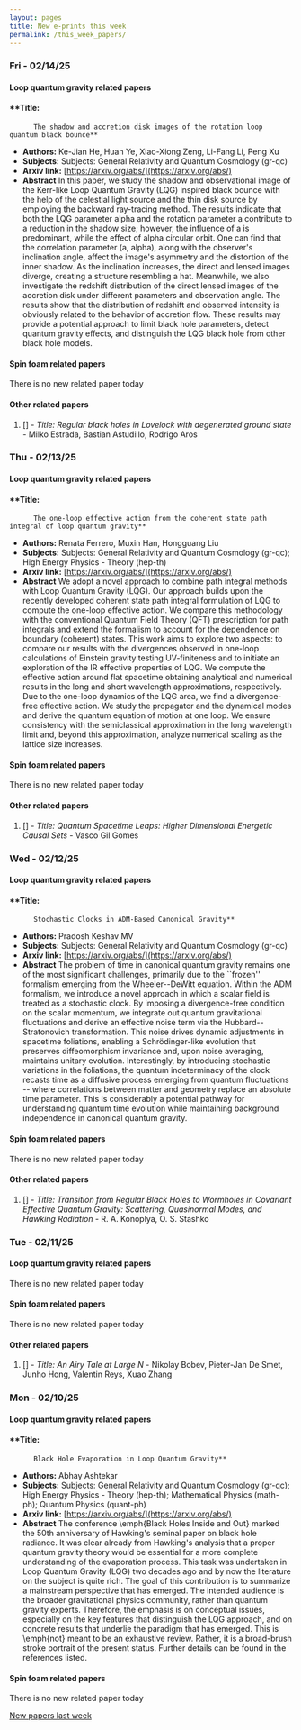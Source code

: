 ```yaml
---
layout: pages
title: New e-prints this week
permalink: /this_week_papers/
---
```




### Fri - 02/14/25

#### Loop quantum gravity related papers

#### **Title:
          The shadow and accretion disk images of the rotation loop quantum black bounce**
 - **Authors:** Ke-Jian He, Huan Ye, Xiao-Xiong Zeng, Li-Fang Li, Peng Xu
 - **Subjects:** Subjects:
General Relativity and Quantum Cosmology (gr-qc)
 - **Arxiv link:** [https://arxiv.org/abs/](https://arxiv.org/abs/)
 - **Abstract**
 In this paper, we study the shadow and observational image of the Kerr-like Loop Quantum Gravity (LQG) inspired black bounce with the help of the celestial light source and the thin disk source by employing the backward ray-tracing method. The results indicate that both the LQG parameter alpha and the rotation parameter a contribute to a reduction in the shadow size; however, the influence of a is predominant, while the effect of alpha circular orbit. One can find that the correlation parameter (a, alpha), along with the observer's inclination angle, affect the image's asymmetry and the distortion of the inner shadow. As the inclination increases, the direct and lensed images diverge, creating a structure resembling a hat. Meanwhile, we also investigate the redshift distribution of the direct lensed images of the accretion disk under different parameters and observation angle. The results show that the distribution of redshift and observed intensity is obviously related to the behavior of accretion flow. These results may provide a potential approach to limit black hole parameters, detect quantum gravity effects, and distinguish the LQG black hole from other black hole models. 

#### Spin foam related papers

There is no new related paper today 



#### Other related papers

1. [[]](https://arxiv.org/abs/) - *Title:
          Regular black holes in Lovelock with degenerated ground state* - Milko Estrada, Bastian Astudillo, Rodrigo Aros



### Thu - 02/13/25

#### Loop quantum gravity related papers

#### **Title:
          The one-loop effective action from the coherent state path integral of loop quantum gravity**
 - **Authors:** Renata Ferrero, Muxin Han, Hongguang Liu
 - **Subjects:** Subjects:
General Relativity and Quantum Cosmology (gr-qc); High Energy Physics - Theory (hep-th)
 - **Arxiv link:** [https://arxiv.org/abs/](https://arxiv.org/abs/)
 - **Abstract**
 We adopt a novel approach to combine path integral methods with Loop Quantum Gravity (LQG). Our approach builds upon the recently developed coherent state path integral formulation of LQG to compute the one-loop effective action. We compare this methodology with the conventional Quantum Field Theory (QFT) prescription for path integrals and extend the formalism to account for the dependence on boundary (coherent) states. This work aims to explore two aspects: to compare our results with the divergences observed in one-loop calculations of Einstein gravity testing UV-finiteness and to initiate an exploration of the IR effective properties of LQG. We compute the effective action around flat spacetime obtaining analytical and numerical results in the long and short wavelength approximations, respectively. Due to the one-loop dynamics of the LQG area, we find a divergence-free effective action. We study the propagator and the dynamical modes and derive the quantum equation of motion at one loop. We ensure consistency with the semiclassical approximation in the long wavelength limit and, beyond this approximation, analyze numerical scaling as the lattice size increases. 

#### Spin foam related papers

There is no new related paper today 



#### Other related papers

1. [[]](https://arxiv.org/abs/) - *Title:
          Quantum Spacetime Leaps: Higher Dimensional Energetic Causal Sets* - Vasco Gil Gomes



### Wed - 02/12/25

#### Loop quantum gravity related papers

#### **Title:
          Stochastic Clocks in ADM-Based Canonical Gravity**
 - **Authors:** Pradosh Keshav MV
 - **Subjects:** Subjects:
General Relativity and Quantum Cosmology (gr-qc)
 - **Arxiv link:** [https://arxiv.org/abs/](https://arxiv.org/abs/)
 - **Abstract**
 The problem of time in canonical quantum gravity remains one of the most significant challenges, primarily due to the ``frozen'' formalism emerging from the Wheeler--DeWitt equation. Within the ADM formalism, we introduce a novel approach in which a scalar field is treated as a stochastic clock. By imposing a divergence-free condition on the scalar momentum, we integrate out quantum gravitational fluctuations and derive an effective noise term via the Hubbard--Stratonovich transformation. This noise drives dynamic adjustments in spacetime foliations, enabling a Schrödinger-like evolution that preserves diffeomorphism invariance and, upon noise averaging, maintains unitary evolution. Interestingly, by introducing stochastic variations in the foliations, the quantum indeterminacy of the clock recasts time as a diffusive process emerging from quantum fluctuations -- where correlations between matter and geometry replace an absolute time parameter. This is considerably a potential pathway for understanding quantum time evolution while maintaining background independence in canonical quantum gravity. 

#### Spin foam related papers

There is no new related paper today 



#### Other related papers

1. [[]](https://arxiv.org/abs/) - *Title:
          Transition from Regular Black Holes to Wormholes in Covariant Effective Quantum Gravity: Scattering, Quasinormal Modes, and Hawking Radiation* - R. A. Konoplya, O. S. Stashko



### Tue - 02/11/25

#### Loop quantum gravity related papers

There is no new related paper today 

#### Spin foam related papers

There is no new related paper today 



#### Other related papers

1. [[]](https://arxiv.org/abs/) - *Title:
          An Airy Tale at Large $N$* - Nikolay Bobev, Pieter-Jan De Smet, Junho Hong, Valentin Reys, Xuao Zhang



### Mon - 02/10/25

#### Loop quantum gravity related papers

#### **Title:
          Black Hole Evaporation in Loop Quantum Gravity**
 - **Authors:** Abhay Ashtekar
 - **Subjects:** Subjects:
General Relativity and Quantum Cosmology (gr-qc); High Energy Physics - Theory (hep-th); Mathematical Physics (math-ph); Quantum Physics (quant-ph)
 - **Arxiv link:** [https://arxiv.org/abs/](https://arxiv.org/abs/)
 - **Abstract**
 The conference \emph{Black Holes Inside and Out} marked the 50th anniversary of Hawking's seminal paper on black hole radiance. It was clear already from Hawking's analysis that a proper quantum gravity theory would be essential for a more complete understanding of the evaporation process. This task was undertaken in Loop Quantum Gravity (LQG) two decades ago and by now the literature on the subject is quite rich. The goal of this contribution is to summarize a mainstream perspective that has emerged. The intended audience is the broader gravitational physics community, rather than quantum gravity experts. Therefore, the emphasis is on conceptual issues, especially on the key features that distinguish the LQG approach, and on concrete results that underlie the paradigm that has emerged. This is \emph{not} meant to be an exhaustive review. Rather, it is a broad-brush stroke portrait of the present status. Further details can be found in the references listed. 

#### Spin foam related papers

There is no new related paper today 




[New papers last week]({{site.url}}/archived/weekly/pre-prints/2025/02/10/archived_weekly_papers.html)